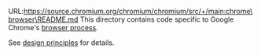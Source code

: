URL:https://source.chromium.org/chromium/chromium/src/+/main:chrome\browser\README.md
This directory contains code specific to Google Chrome's [browser process].

[browser process]: https://www.chromium.org/developers/design-documents/multi-process-architecture/

See [design principles] for details.

[design principles]: ../../docs/chrome_browser_design_principles.md
